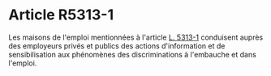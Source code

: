# Article R5313-1

  
Les maisons de l'emploi mentionnées à l'article [L. 5313-1][1] conduisent auprès des employeurs privés et publics des actions d'information et de sensibilisation aux phénomènes des discriminations à l'embauche et dans l'emploi.

 [1]: /affichCodeArticle.do?cidTexte=LEGITEXT000006072050&idArticle=LEGIARTI000006903769&dateTexte=&categorieLien=cid